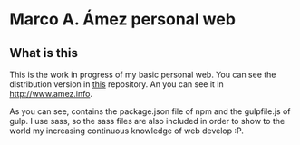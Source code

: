 # Marco A. Ámez personal web

## What is this

This is the work in progress of my basic personal web. You can see the distribution version in [this](https://github.com/Eucrow/amez.info.dist) repository. An you can see it in http://www.amez.info.

As you can see, contains the package.json file of npm and the gulpfile.js of gulp. I use sass, so the sass files are also included in order to show to the world my increasing continuous knowledge of web develop :P.
